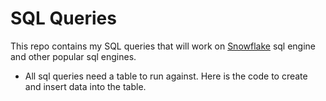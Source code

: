 # SQL Queries
This repo contains my SQL queries that will work on [Snowflake](https://www.snowflake.com/) sql engine and other popular sql engines.  
* All sql queries need a table to run against. Here is the code to create and insert data into the table.
